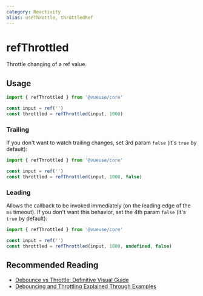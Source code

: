 ```yaml
---
category: Reactivity
alias: useThrottle, throttledRef
---
```


# refThrottled

Throttle changing of a ref value.

## Usage

```ts
import { refThrottled } from '@vueuse/core'

const input = ref('')
const throttled = refThrottled(input, 1000)
```

### Trailing

If you don't want to watch trailing changes, set 3rd param `false` (it's `true` by default):

```ts
import { refThrottled } from '@vueuse/core'

const input = ref('')
const throttled = refThrottled(input, 1000, false)
```

### Leading

Allows the callback to be invoked immediately (on the leading edge of the `ms` timeout). If you don't want this behavior, set the 4th param `false` (it's `true` by default):

```ts
import { refThrottled } from '@vueuse/core'

const input = ref('')
const throttled = refThrottled(input, 1000, undefined, false)
```

## Recommended Reading

- [Debounce vs Throttle: Definitive Visual Guide](https://redd.one/blog/debounce-vs-throttle)
- [Debouncing and Throttling Explained Through Examples](https://css-tricks.com/debouncing-throttling-explained-examples/)
